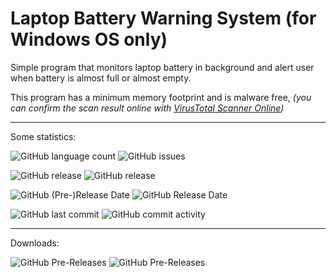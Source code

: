 # Laptop Battery Warning System (for Windows OS only)

Simple program that monitors laptop battery in background and alert user when battery is almost full or almost empty.

This program has a minimum memory footprint and is malware free, _(you can confirm the scan result online with [VirusTotal Scanner Online](https://www.virustotal.com/latest-scan/c3b75daefff7369057b22ea8f9279a9d43fa7cc32d27125f57a4b0ef90ebd4e6))_

---

Some statistics: 

![GitHub language count](https://img.shields.io/github/languages/count/zsubzwary/Laptop-Battery-Warning-System.svg?label=Languages%20Used%20to%20Make%20this%20app&style=for-the-badge)  ![GitHub issues](https://img.shields.io/github/issues-raw/zsubzwary/Laptop-Battery-Warning-System.svg?style=for-the-badge) 

![GitHub release](https://img.shields.io/github/release-pre/zsubzwary/Laptop-Battery-Warning-System.svg?label=Pre-Release&style=for-the-badge) ![GitHub release](https://img.shields.io/github/release/zsubzwary/Laptop-Battery-Warning-System.svg?label=Stable-Release&style=for-the-badge) 

![GitHub (Pre-)Release Date](https://img.shields.io/github/release-date-pre/zsubzwary/Laptop-Battery-Warning-System.svg?label=Pre-Release%20Date&style=for-the-badge) ![GitHub Release Date](https://img.shields.io/github/release-date/zsubzwary/Laptop-Battery-Warning-System.svg?label=Stable-Release%20Date&style=for-the-badge) 

![GitHub last commit](https://img.shields.io/github/last-commit/zsubzwary/Laptop-Battery-Warning-System.svg?style=for-the-badge) ![GitHub commit activity](https://img.shields.io/github/commit-activity/m/zsubzwary/Laptop-Battery-Warning-System.svg?style=for-the-badge) 



---

Downloads: 

![GitHub Pre-Releases](https://img.shields.io/github/downloads-pre/zsubzwary/Laptop-Battery-Warning-System/v2.0-alpha/total.svg?style=for-the-badge) ![GitHub Pre-Releases](https://img.shields.io/github/downloads-pre/zsubzwary/Laptop-Battery-Warning-System/v1.0-alpha/total.svg?style=for-the-badge) 